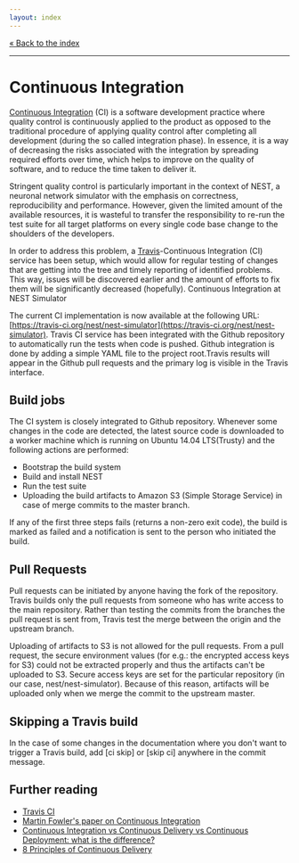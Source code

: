 ```yaml
---
layout: index
---
```


[« Back to the index](index)

<hr>

# Continuous Integration

[Continuous Integration](http://en.wikipedia.org/wiki/Continuous_integration) (CI)
is a software development practice where quality control is
continuously applied to the product as opposed to the traditional
procedure of applying quality control after completing all development
(during the so called integration phase). In essence, it is a way of
decreasing the risks associated with the integration by spreading
required efforts over time, which helps to improve on the quality of
software, and to reduce the time taken to deliver it.

Stringent quality control is particularly important in the context of
NEST, a neuronal network simulator with the emphasis on correctness,
reproducibility and performance. However, given the limited amount of
the available resources, it is wasteful to transfer the responsibility
to re-run the test suite for all target platforms on every single code
base change to the shoulders of the developers.

In order to address this problem, a
[Travis](http://travis-ci.org/)-Continuous Integration (CI) service has been setup,
which would allow for regular testing of changes that are
getting into the tree and timely reporting of identified
problems. This way, issues will be discovered earlier and the amount
of efforts to fix them will be significantly decreased (hopefully).
Continuous Integration at NEST Simulator

The current CI implementation is now available at the following URL: [https://travis-ci.org/nest/nest-simulator](https://travis-ci.org/nest/nest-simulator). Travis CI service has been integrated with the Github repository to automatically run the tests when code is pushed. Github integration is done by adding a simple YAML file to the project root.Travis results will appear in the Github pull requests and the primary log is visible in the Travis interface.

## Build jobs

The CI system is closely integrated to Github repository. Whenever some changes in the code
are detected, the latest source code is downloaded to a worker machine which is running on Ubuntu 14.04 LTS(Trusty) and the following actions are performed:

* Bootstrap the build system
* Build and install NEST
* Run the test suite
* Uploading the build artifacts to Amazon S3 (Simple Storage Service) in case of merge commits to the master branch.

If any of the first three steps fails (returns a non-zero exit code), the build
is marked as failed and a notification is sent to the person who initiated the build.

## Pull Requests

 Pull requests can be initiated by anyone having the fork of the repository. Travis builds only the  pull requests from someone who has write access to the main repository. Rather than testing the commits from the branches the pull request is sent from, Travis test the merge between the origin and the upstream branch.

 Uploading of artifacts to S3 is not allowed for the pull requests. From a pull request, the secure environment values (for e.g.: the encrypted access keys for S3) could not be extracted properly and thus the artifacts can't be uploaded to S3. Secure access keys are set for the particular repository (in our case, nest/nest-simulator). Because of this reason, artifacts will be uploaded only when we merge the commit to the upstream master.

## Skipping a Travis build

In the case of some changes in the documentation where you don't want to trigger a Travis build, add
[ci skip] or [skip ci] anywhere in the commit message.



## Further reading

* [Travis CI](http://docs.travis-ci.com)
* [Martin Fowler's paper on Continuous Integration](http://martinfowler.com/articles/continuousIntegration.html)
* [Continuous Integration vs Continuous Delivery vs Continuous Deployment: what is the difference?](http://www.itwriting.com/blog/4797-continuous-integration-vs-continuous-delivery-vs-continuous-deployment-what-is-the-difference.html)
* [8 Principles of Continuous Delivery](http://java.dzone.com/articles/8-principles-continuous)
